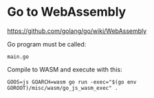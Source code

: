 # Go to WebAssembly 
https://github.com/golang/go/wiki/WebAssembly

Go program must be called:
```
main.go
```

Compile to WASM and execute with this:
```
GOOS=js GOARCH=wasm go run -exec="$(go env GOROOT)/misc/wasm/go_js_wasm_exec" .
```
